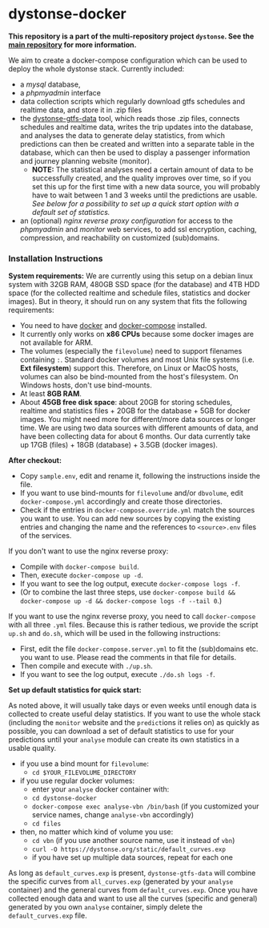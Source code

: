 # dystonse-docker

**This repository is a part of the multi-repository project `dystonse`. See the [main repository](https://github.com/dystonse/dystonse) for more information.**

We aim to create a docker-compose configuration which can be used to deploy the whole dystonse stack. Currently included:
* a _mysql_ database, 
* a _phpmyadmin_ interface
* data collection scripts which regularly download gtfs schedules and realtime data, and store it in .zip files
* the [dystonse-gtfs-data](https://github.com/dystonse/dystonse-gtfs-data) tool, which reads those .zip files, connects schedules and realtime data, writes the trip updates into the database, and analyses the data to generate delay statistics, from which predictions can then be created and written into a separate table in the database, which can then be used to display a passenger information and journey planning website (monitor). 
   * **NOTE:** The statistical analyses need a certain amount of data to be successfully created, and the quality improves over time, so if you set this up for the first time with a new data source, you will probably have to wait between 1 and 3 weeks until the predictions are usable. *See below for a possibility to set up a quick start option with a default set of statistics.*
* an (optional) _nginx reverse proxy configuration_ for access to the _phpmyadmin_ and _monitor_ web services, to add ssl encryption, caching, compression, and reachability on customized (sub)domains.

### Installation Instructions

**System requirements:**
We are currently using this setup on a debian linux system with 32GB RAM, 480GB SSD space (for the database) and 4TB HDD space (for the collected realtime and schedule files, statistics and docker images). But in theory, it should run on any system that fits the following requirements:

* You need to have [docker](https://docs.docker.com/get-docker/) and [docker-compose](https://docs.docker.com/compose/install/) installed.
* It currently only works on **x86 CPUs** because some docker images are not available for ARM.
* The volumes (especially the `filevolume`) need to support filenames containing `:`. Standard docker volumes and most Unix file systems (i.e. **Ext filesystem**) support this. Therefore, on Linux or MacOS hosts, volumes can also be bind-mounted from the host's filesystem. On Windows hosts, don't use bind-mounts.
* At least **8GB RAM**.
* About **45GB free disk space**: about 20GB for storing schedules, realtime and statistics files + 20GB for the database + 5GB for docker images. 
You might need more for different/more data sources or longer time. We are using two data sources with different amounts of data, and have been collecting data for about 6 months. Our data currently take up 17GB (files) + 18GB (database) + 3.5GB (docker images).

**After checkout:**
* Copy `sample.env`, edit and rename it, following the instructions inside the file.
* If you want to use bind-mounts for `filevolume` and/or `dbvolume`, edit `docker-compose.yml` accordingly and create those directories.
* Check if the entries in `docker-compose.override.yml` match the sources you want to use. You can add new sources by copying the existing entries and changing the name and the references to `<source>.env` files of the services.

If you don't want to use the nginx reverse proxy:
  * Compile with `docker-compose build`.
  * Then, execute `docker-compose up -d`.
  * If you want to see the log output, execute `docker-compose logs -f`.
  * (Or to combine the last three steps, use `docker-compose build && docker-compose up -d && docker-compose logs -f --tail 0`.)

If you want to use the nginx reverse proxy, you need to call `docker-compose` with all three `.yml` files. Because this is rather tedious, we provide the script `up.sh` and `do.sh`, which will be used in the following instructions: 
  * First, edit the file `docker-compose.server.yml` to fit the (sub)domains etc. you want to use. Please read the comments in that file for details.
  * Then compile and execute with `./up.sh`.
  * If you want to see the log output, execute `./do.sh logs -f`.

**Set up default statistics for quick start:**

As noted above, it will usually take days or even weeks until enough data is collected to create useful delay statistics. If you want to use the whole stack (including the `monitor` website and the `predict`ions it relies on) as quickly as possible, you can download a set of default statistics to use for your predictions until your `analyse` module can create its own statistics in a usable quality. 

 * if you use a bind mount for `filevolume`:
   * `cd $YOUR_FILEVOLUME_DIRECTORY`
 * if you use regular docker volumes:
   * enter your `analyse` docker container with:
   * `cd dystonse-docker`
   * `docker-compose exec analyse-vbn /bin/bash` (if you customized your service names, change `analyse-vbn` accordingly)
   * `cd files`
 * then, no matter which kind of volume you use:
   * `cd vbn` (if you use another source name, use it instead of `vbn`) 
   * `curl -O https://dystonse.org/static/default_curves.exp`
   * if you have set up multiple data sources, repeat for each one
   
As long as `default_curves.exp` is present, `dystonse-gtfs-data` will combine the specific curves from `all_curves.exp` (generated by your `analyse` container)  and the general curves from `default_curves.exp`. Once you have collected enough data and want to use all the curves (specific and general) generated by you own `analyse` container, simply delete the `default_curves.exp` file.
